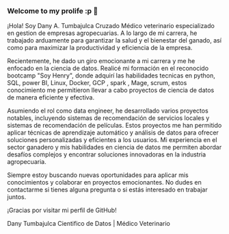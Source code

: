 ### Welcome to my prolife :p 👋

¡Hola! Soy Dany A. Tumbajulca Cruzado Médico veterinario especializado en gestion de empresas agropecuarias. A lo largo de mi carrera, he trabajado arduamente para garantizar la salud y el bienestar del ganado, así como para maximizar la productividad y eficiencia de la empresa.

Recientemente, he dado un giro emocionante a mi carrera y me he enfocado en la ciencia de datos. Realicé mi formación en el reconocido bootcamp "Soy Henry", donde adquirí las habilidades tecnicas en python, SQL, power BI, Linux, Docker, GCP , spark , Mage, scrum, estos conocimiento me permitieron llevar a cabo proyectos de ciencia de datos de manera eficiente y efectiva.

Asumiendo el rol como data engineer, he desarrollado varios proyectos notables, incluyendo sistemas de recomendación de servicios locales y sistemas de recomendación de películas. Estos proyectos me han permitido aplicar técnicas de aprendizaje automático y análisis de datos para ofrecer soluciones personalizadas y eficientes a los usuarios.
Mi experiencia en el sector ganadero y mis habilidades en ciencia de datos me permiten abordar desafíos complejos y encontrar soluciones innovadoras en la industria agropecuaria.

Siempre estoy buscando nuevas oportunidades para aplicar mis conocimientos y colaborar en proyectos emocionantes. No dudes en contactarme si tienes alguna pregunta o si estás interesado en trabajar juntos.

¡Gracias por visitar mi perfil de GitHub!

Dany Tumbajulca
Cientifico de Datos | Médico Veterinario 

<!--
**ovecats/ovecats** is a ✨ _special_ ✨ repository because its `README.md` (this file) appears on your GitHub profile.

Here are some ideas to get you started:







- 🔭 I’m currently working on ...
- 🌱 I’m currently learning ...
- 👯 I’m looking to collaborate on ...
- 🤔 I’m looking for help with ...
- 💬 Ask me about ...
- 📫 How to reach me: ...
- 😄 Pronouns: ...
- ⚡ Fun fact: ...
-->
